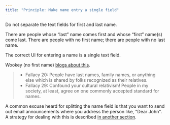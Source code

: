 ```yaml
---
title: "Principle: Make name entry a single field"
---
```


Do not separate the text fields for first and last name.

There are people whose “last” name comes first and whose “first” name(s) come last.
There are people with no first name; there are people with no last name.

The correct UI for entering a name is a single text field.

Wookey (no first name) [blogs about this](http://wookware.org/name.html).

> - Fallacy 20: People have last names, family names, or anything else which is shared by folks
>   recognized as their relatives.
> - Fallacy 29: Confound your cultural relativism!  People in my society, at least, agree on
>   one commonly accepted standard for names.

A common excuse heard for splitting the name field is that you want to send out email
announcements where you address the person like, "Dear John". A strategy for dealing with
this is described [in another section](do-not-split-names).
